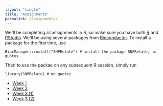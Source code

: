 ```yaml
---
layout: "single"
title: "Assignments"
permalink: /assignments/
---
```


We'll be completing all assignments in R, so make sure you have both [R](https://cran.r-project.org/) and [RStudio](https://posit.co/downloads/).  We'll be using several packages from [Bioconductor](http://www.bioconductor.org/).  To install a package for the first time, use

```
BiocManager::install("SNPRelate") # install the package SNPRelate, in quotes
```

Then to use the packae on any subsequent R session, simply run

```
library(SNPRelate) # no quotes
```

* [Week 1](https://wletsou.github.io/bioinformatics/assignments/week1)
* [Week 2](https://wletsou.github.io/bioinformatics/assignments/week2)
* [Week 3 (1)](https://wletsou.github.io/bioinformatics/assignments/week3)
* [Week 3 (2)](https://wletsou.github.io/bioinformatics/assignments/week3.1)
